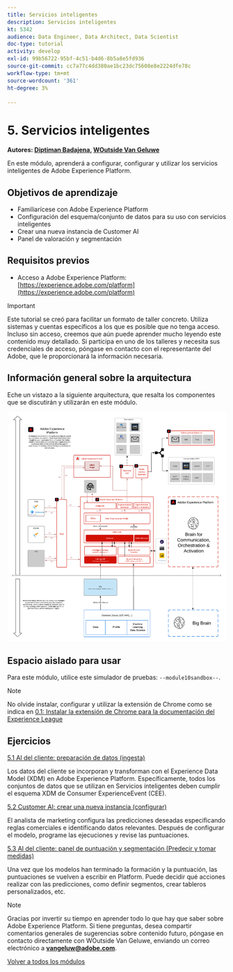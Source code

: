 ```yaml
---
title: Servicios inteligentes
description: Servicios inteligentes
kt: 5342
audience: Data Engineer, Data Architect, Data Scientist
doc-type: tutorial
activity: develop
exl-id: 99b56722-95bf-4c51-b4d6-8b5a8e5fd936
source-git-commit: cc7a77c4dd380ae1bc23dc75608e8e2224dfe78c
workflow-type: tm+mt
source-wordcount: '361'
ht-degree: 3%

---
```


# 5. Servicios inteligentes

**Autores: [Diptiman Badajena](https://www.linkedin.com/in/diptiman-badajena-1b178019/), [WOutside Van Geluwe](https://www.linkedin.com/in/woutervangeluwe/)**

En este módulo, aprenderá a configurar, configurar y utilizar los servicios inteligentes de Adobe Experience Platform.

## Objetivos de aprendizaje

- Familiarícese con Adobe Experience Platform
- Configuración del esquema/conjunto de datos para su uso con servicios inteligentes
- Crear una nueva instancia de Customer AI
- Panel de valoración y segmentación

## Requisitos previos

- Acceso a Adobe Experience Platform: [https://experience.adobe.com/platform](https://experience.adobe.com/platform)

>[!IMPORTANT]
>
>Este tutorial se creó para facilitar un formato de taller concreto. Utiliza sistemas y cuentas específicos a los que es posible que no tenga acceso. Incluso sin acceso, creemos que aún puede aprender mucho leyendo este contenido muy detallado. Si participa en uno de los talleres y necesita sus credenciales de acceso, póngase en contacto con el representante del Adobe, que le proporcionará la información necesaria.

## Información general sobre la arquitectura

Eche un vistazo a la siguiente arquitectura, que resalta los componentes que se discutirán y utilizarán en este módulo.

![Información general sobre la arquitectura](../../assets/images/architecturem5.png)

## Espacio aislado para usar

Para este módulo, utilice este simulador de pruebas: `--module10sandbox--`.

>[!NOTE]
>
>No olvide instalar, configurar y utilizar la extensión de Chrome como se indica en [0.1: Instalar la extensión de Chrome para la documentación del Experience League](../module0/ex1.md)

## Ejercicios

[5.1 AI del cliente: preparación de datos (ingesta)](./ex1.md)

Los datos del cliente se incorporan y transforman con el Experience Data Model (XDM) en Adobe Experience Platform. Específicamente, todos los conjuntos de datos que se utilizan en Servicios inteligentes deben cumplir el esquema XDM de Consumer ExperienceEvent (CEE).

[5.2 Customer AI: crear una nueva instancia (configurar)](./ex2.md)

El analista de marketing configura las predicciones deseadas especificando reglas comerciales e identificando datos relevantes. Después de configurar el modelo, programe las ejecuciones y revise las puntuaciones.

[5.3 AI del cliente: panel de puntuación y segmentación (Predecir y tomar medidas)](./ex3.md)

Una vez que los modelos han terminado la formación y la puntuación, las puntuaciones se vuelven a escribir en Platform. Puede decidir qué acciones realizar con las predicciones, como definir segmentos, crear tableros personalizados, etc.

>[!NOTE]
>
>Gracias por invertir su tiempo en aprender todo lo que hay que saber sobre Adobe Experience Platform. Si tiene preguntas, desea compartir comentarios generales de sugerencias sobre contenido futuro, póngase en contacto directamente con WOutside Van Geluwe, enviando un correo electrónico a **vangeluw@adobe.com**.

[Volver a todos los módulos](../../overview.md)
